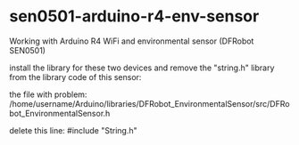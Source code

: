 # sen0501-arduino-r4-env-sensor
Working with Arduino R4 WiFi and environmental sensor (DFRobot SEN0501)

install the library for these two devices and remove the "string.h" library from the library code of this sensor:

the file with problem:
/home/username/Arduino/libraries/DFRobot_EnvironmentalSensor/src/DFRobot_EnvironmentalSensor.h

delete this line:
#include "String.h"
